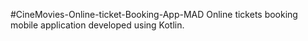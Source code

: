#CineMovies-Online-ticket-Booking-App-MAD
Online tickets booking mobile application developed using Kotlin.
